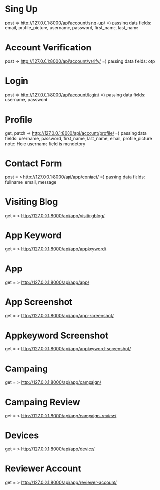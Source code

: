 # Sing Up
post => http://127.0.0.1:8000/api/account/sing-up/
=) passing data fields: email, profile_picture, username, password, first_name, last_name

# Account Verification
post => http://127.0.0.1:8000/api/account/verify/
=) passing data fields: otp

# Login
post => http://127.0.0.1:8000/api/account/login/
=) passing data fields: username, password

# Profile
get, patch => http://127.0.0.1:8000/api/account/profile/
=) passing data fields: username, password, first_name, last_name, email, profile_picture
note: Here username field is mendetory

# Contact Form
post = > http://127.0.0.1:8000/api/app/contact/
=) passing data fields: fullname, email, message

# Visiting Blog
get = > http://127.0.0.1:8000/api/app/visitingblog/

# App Keyword
get = > http://127.0.0.1:8000/api/app/appkeyword/

# App
get = > http://127.0.0.1:8000/api/app/app/

# App Screenshot
get = > http://127.0.0.1:8000/api/app/app-screenshot/

# Appkeyword Screenshot
get = > http://127.0.0.1:8000/api/app/appkeyword-screenshot/

# Campaing
get = > http://127.0.0.1:8000/api/app/campaign/

# Campaing Review
get = > http://127.0.0.1:8000/api/app/campaign-review/

# Devices
get = > http://127.0.0.1:8000/api/app/device/

# Reviewer Account
get = > http://127.0.0.1:8000/api/app/reviewer-account/


